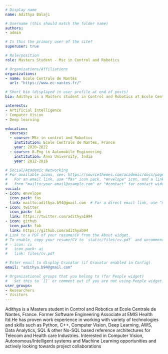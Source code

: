 ```yaml
---
# Display name
name: Adithya Balaji

# Username (this should match the folder name)
authors:
- admin

# Is this the primary user of the site?
superuser: true

# Role/position
role: Masters Student - Msc in Control and Robotics

# Organizations/Affiliations
organizations:
- name: Ecole Centrale de Nantes
  url: "https://www.ec-nantes.fr/"

# Short bio (displayed in user profile at end of posts)
bio: Adithya is a Masters student in Control and Robotics at Ecole Centrale de Nantes, France. Former Software Engineering Associate at EMIS Health ltd.He has proven work experience in working with variety of technologies and skills such as Python, C++, Computer Vision, Deep Learning, AWS, Data Analytics, SQL & other No-SQL based reference architectures for Telecom and Health care Industries. Interested in Computer Vision, Autonomous/Intelligent systems and Machine Learning opportunities and actively looking towards project collaborations

interests:
- Artificial Intelligence
- Computer Vision
- Deep learning

education:
  courses:
  - course: MSc in control and Robotics
    institution: Ecole Centrale de Nantes, France
    year: 2020-2022
  - course: B.Eng in Automobile Engineering
    institution: Anna University, India
    year: 2012-2016

# Social/Academic Networking
# For available icons, see: https://sourcethemes.com/academic/docs/page-builder/#icons
#   For an email link, use "fas" icon pack, "envelope" icon, and a link in the
#   form "mailto:your-email@example.com" or "#contact" for contact widget.
social:
- icon: envelope
  icon_pack: fas
  link: mailto:adithya.b94@gmail.com  # For a direct email link, use "mailto:test@example.org".
- icon: twitter
  icon_pack: fab
  link: https://twitter.com/adithya1994
- icon: github
  icon_pack: fab
  link: https://github.com/adithyab94
# Link to a PDF of your resume/CV from the About widget.
# To enable, copy your resume/CV to `static/files/cv.pdf` and uncomment the lines below.
# - icon: cv
#   icon_pack: ai
#   link: files/cv.pdf

# Enter email to display Gravatar (if Gravatar enabled in Config)
email: "adithya.b94@gmail.com"

# Organizational groups that you belong to (for People widget)
#   Set this to `[]` or comment out if you are not using People widget.
user_groups:
- Researchers
- Visitors
---
```


Adithya is a Masters student in Control and Robotics at Ecole Centrale de Nantes, France. Former Software Engineering Associate at EMIS Health ltd.He has proven work experience in working with variety of technologies and skills such as Python, C++, Computer Vision, Deep Learning, AWS, Data Analytics, SQL & other No-SQL based reference architectures for Telecom and Health care Industries. Interested in Computer Vision, Autonomous/Intelligent systems and Machine Learning opportunities and actively looking towards project collaborations
